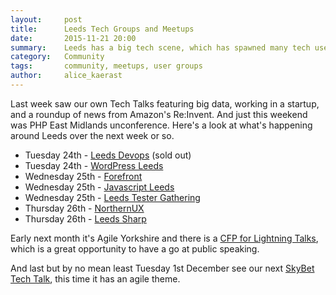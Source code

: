 ```yaml
---
layout:     post
title:      Leeds Tech Groups and Meetups
date:       2015-11-21 20:00
summary:    Leeds has a big tech scene, which has spawned many tech user groups and meetups, many of which see attendance from our engineers.  Here's just some of the upcoming meetups for the next week. 
category:   Community
tags:       community, meetups, user groups
author:     alice_kaerast
---
```


Last week saw our own Tech Talks featuring big data, working in a startup, and a roundup of news from Amazon's Re:Invent.  And just this weekend was PHP East Midlands unconference.  Here's a look at what's happening around Leeds over the next week or so.

* Tuesday 24th - [Leeds Devops](http://tmblr.co/ZdJfSq1xOBi9K) (sold out)
* Tuesday 24th - [WordPress Leeds](https://www.eventbrite.co.uk/e/wordpress-leeds-november-tickets-19376611968)
* Wednesday 25th - [Forefront](https://lnkd.in/eptxUwQ)
* Wednesday 25th - [Javascript Leeds](https://lnkd.in/e6R5g_u)
* Wednesday 25th - [Leeds Tester Gathering](https://lnkd.in/ef7eaek)
* Thursday 26th - [NorthernUX](http://bit.ly/1I057t2)
* Thursday 26th - [Leeds Sharp](https://lnkd.in/eVhuGwW)

Early next month it's Agile Yorkshire and there is a [CFP for Lightning Talks](http://www.agileyorkshire.org/meetings/2015xmaslightningtalkcompetition-callforspeakers), which is a great opportunity to have a go at public speaking. 

And last but by no mean least Tuesday 1st December see our next [SkyBet Tech Talk](https://how-skybet-works.eventbrite.co.uk), this time it has an agile theme.

